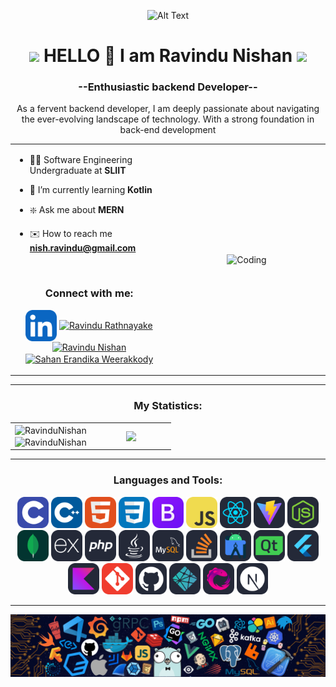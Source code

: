 <p align="center"><img src="https://user-images.githubusercontent.com/74038190/212749447-bfb7e725-6987-49d9-ae85-2015e3e7cc41.gif" alt="Alt Text" width="300px"></p>
<h1 align="center"> <img src="https://user-images.githubusercontent.com/74038190/216120974-24a76b31-7f39-41f1-a38f-b3c1377cc612.png" width = 30px/>  HELLO 👋 I am Ravindu Nishan   <img src="https://user-images.githubusercontent.com/74038190/216120974-24a76b31-7f39-41f1-a38f-b3c1377cc612.png" width = 30px/></h1>
<h3 align="center"> --Enthusiastic backend Developer-- </h3>
<p align="center"> As a fervent backend developer, I am deeply passionate about navigating the ever-evolving landscape of technology. With a strong foundation in  back-end development </p>

<table align="center">
<tr border="none">
<td width="50%" align="left">

- 🧑‍🎓 Software Engineering Undergraduate at **SLIIT**

- 🔰 I’m currently learning **Kotlin**

- ❇️ Ask me about **MERN**

- ✉️ How to reach me **nish.ravindu@gmail.com**
  
<!--- 🌵 Visit <a href="https://iamsahan.live/">My Portfolio</a>-->

<br/>
<h3 align="center">Connect with me:</h3>
<p align="center">
<a href="https://www.linkedin.com/in/ravindurathnayake" target="blank"><img align="center" src="https://github.com/tandpfun/skill-icons/blob/main/icons/LinkedIn.svg" alt="Ravindu Nishan" height="50" width="50" /></a>
<a href="https://stackoverflow.com/users/23341511/ravindu-nishan-rathnayake" target="blank"><img align="center" src="https://raw.githubusercontent.com/rahuldkjain/github-profile-readme-generator/master/src/images/icons/Social/stack-overflow.svg" alt="Ravindu Rathnayake" height="50" width="50" /></a>
<a href="https://facebook.com" target="blank"><img align="center" src="https://raw.githubusercontent.com/rahuldkjain/github-profile-readme-generator/master/src/images/icons/Social/facebook.svg" alt="Ravindu Nishan" height="50" width="50" /></a>
<a href="https://www.instagram.com" target="blank"><img align="center" src="https://www.edigitalagency.com.au/wp-content/uploads/new-Instagram-icon-png-full-colour.png" alt="Sahan Erandika Weerakkody" height="50" width="50" /></a> 
</p>

</td>
<td width="50%" align="center">

  <img align="center" alt="Coding" width="400" src="https://user-images.githubusercontent.com/74038190/219923809-b86dc415-a0c2-4a38-bc88-ad6cf06395a8.gif">

  
  </td>
</tr>
</table>

---

<h3 align="center">My Statistics:</h3>
<p align="center">
<table align="center">
<tr border="none">
<td width="50%" align="center">
  
  <img align="center" src="https://github-readme-stats.vercel.app/api?username=RavinduNishan&show_icons=true&locale=en&theme=dark" alt="RavinduNishan" />
  <br>
  <img align="center" src="https://github-readme-streak-stats.herokuapp.com/?user=RavinduNishan&theme=dark" alt="RavinduNishan" />
</td>
<td width="50%" align="center">

  <img  align="center"  src="https://github-readme-stats.anuraghazra1.vercel.app/api/top-langs/?username=RavinduNishan&hide_border=false&no-frame=true&langs_count=10&theme=dark"/>
  
  </td>
</tr>
</table>

---

<h3 align="center">Languages and Tools:</h3>
<p align="center"> 
  <img src="https://github.com/tandpfun/skill-icons/blob/main/icons/C.svg" alt="c" width="50" height="50"/>
  <img src="https://github.com/tandpfun/skill-icons/blob/main/icons/CPP.svg" alt="c" width="50" height="50"/>
  <img src="https://github.com/tandpfun/skill-icons/blob/main/icons/HTML.svg" alt="c" width="50" height="50"/>
  <img src="https://github.com/tandpfun/skill-icons/blob/main/icons/CSS.svg" alt="c" width="50" height="50"/>
  <img src="https://github.com/tandpfun/skill-icons/blob/main/icons/Bootstrap.svg" alt="c" width="50" height="50"/>
  <img src="https://github.com/tandpfun/skill-icons/blob/main/icons/JavaScript.svg" alt="c" width="50" height="50"/>
  <img src="https://github.com/tandpfun/skill-icons/blob/main/icons/React-Dark.svg" alt="c" width="50" height="50"/>
  <img src="https://github.com/tandpfun/skill-icons/blob/main/icons/Vite-Dark.svg" alt="c" width="50" height="50"/>
  <img src="https://github.com/tandpfun/skill-icons/blob/main/icons/NodeJS-Dark.svg" alt="c" width="50" height="50"/>
  <img src="https://github.com/tandpfun/skill-icons/blob/main/icons/MongoDB.svg" alt="c" width="50" height="50"/>
  <img src="https://github.com/tandpfun/skill-icons/blob/main/icons/ExpressJS-Dark.svg" alt="c" width="50" height="50"/>
  <img src="https://github.com/tandpfun/skill-icons/blob/main/icons/PHP-Dark.svg" alt="c" width="50" height="50"/>
  <img src="https://github.com/tandpfun/skill-icons/blob/main/icons/Java-Dark.svg" alt="c" width="50" height="50"/>
  <img src="https://github.com/tandpfun/skill-icons/blob/main/icons/MySQL-Dark.svg" alt="c" width="50" height="50"/>
  <img src="https://github.com/tandpfun/skill-icons/blob/main/icons/StackOverflow-Dark.svg" alt="c" width="50" height="50"/>
  <img src="https://github.com/tandpfun/skill-icons/blob/main/icons/AndroidStudio-Dark.svg" alt="c" width="50" height="50"/>
  <img src="https://github.com/tandpfun/skill-icons/blob/main/icons/QT-Dark.svg" alt="c" width="50" height="50"/>
  <img src="https://github.com/tandpfun/skill-icons/blob/main/icons/Flutter-Dark.svg" alt="c" width="50" height="50"/>
  <img src="https://github.com/tandpfun/skill-icons/blob/main/icons/Kotlin-Dark.svg" alt="c" width="50" height="50"/>
  <img src="https://github.com/tandpfun/skill-icons/blob/main/icons/Git.svg" alt="c" width="50" height="50"/>
  <img src="https://github.com/tandpfun/skill-icons/blob/main/icons/Github-Dark.svg" alt="c" width="50" height="50"/>
  <img src="https://github.com/tandpfun/skill-icons/blob/main/icons/Netlify-Dark.svg" alt="c" width="50" height="50"/>
  <img src="https://github.com/tandpfun/skill-icons/blob/main/icons/ReactiveX-Dark.svg" alt="c" width="50" height="50"/>
  <img src="https://github.com/tandpfun/skill-icons/blob/main/icons/NextJS-Dark.svg" alt="c" width="50" height="50"/>
</p>

---

<img align="center" src="https://github.com/iamsahan/cool-gifs-github/blob/main/images/240304586-d48893bd-0757-481c-8d7e-ba3e163feae7-2.png" />
